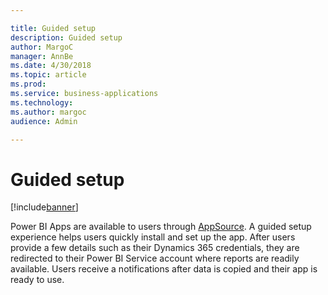 ```yaml
---

title: Guided setup
description: Guided setup
author: MargoC
manager: AnnBe
ms.date: 4/30/2018
ms.topic: article
ms.prod: 
ms.service: business-applications
ms.technology: 
ms.author: margoc
audience: Admin

---
```

#  Guided setup


[!include[banner](../../../includes/banner.md)]

Power BI Apps are available to users through
[AppSource](https://appsource.microsoft.com/en-us/). A guided setup experience
helps users quickly install and set up the app. After users provide a few
details such as their Dynamics 365 credentials, they are redirected to their
Power BI Service account where reports are readily available. Users receive a
notifications after data is copied and their app is ready to use.
